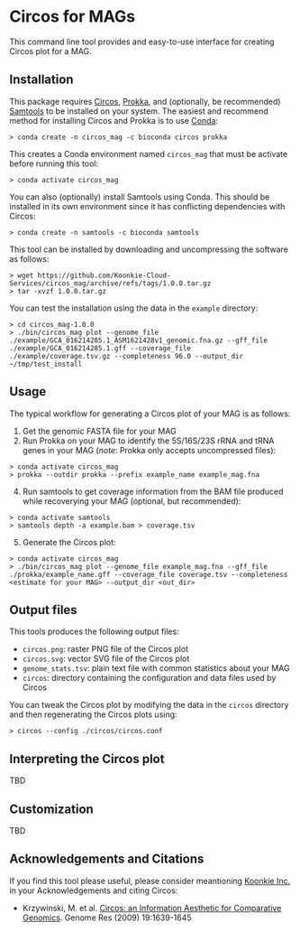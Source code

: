 # Circos for MAGs

This command line tool provides and easy-to-use interface for creating Circos plot for a MAG.


## Installation

This package requires [Circos](https://circos.ca), [Prokka](https://github.com/tseemann/prokka), and (optionally, be recommended) [Samtools](https://www.htslib.org) to be installed on your system. The easiest and recommend method for installing Circos and Prokka is to use [Conda](https://docs.conda.io/projects/conda/en/latest/index.html):

```
> conda create -n circos_mag -c bioconda circos prokka
```

This creates a Conda environment named `circos_mag` that must be activate before running this tool:
```
> conda activate circos_mag
```

You can also (optionally) install Samtools using Conda. This should be installed in its own environment since it has conflicting dependencies with Circos:
```
> conda create -n samtools -c bioconda samtools
```

This tool can be installed by downloading and uncompressing the software as follows:
```
> wget https://github.com/Koonkie-Cloud-Services/circos_mag/archive/refs/tags/1.0.0.tar.gz
> tar -xvzf 1.0.0.tar.gz
```

You can test the installation using the data in the `example` directory:
```
> cd circos_mag-1.0.0
> ./bin/circos_mag plot --genome_file ./example/GCA_016214285.1_ASM1621428v1_genomic.fna.gz --gff_file ./example/GCA_016214285.1.gff --coverage_file ./example/coverage.tsv.gz --completeness 96.0 --output_dir ~/tmp/test_install
```

## Usage

The typical workflow for generating a Circos plot of your MAG is as follows:
 1. Get the genomic FASTA file for your MAG
 2. Run Prokka on your MAG to identify the 5S/16S/23S rRNA and tRNA genes in your MAG (<i>note</i>: Prokka only accepts uncompressed files):
 ```
> conda activate circos_mag
> prokka --outdir prokka --prefix example_name example_mag.fna
 ```
 4. Run samtools to get coverage information from the BAM file produced while recoverying your MAG (optional, but recommended):
 ```
> conda activate samtools
> samtools depth -a example.bam > coverage.tsv
 ```
 5. Generate the Circos plot:
 ```
> conda activate circos_mag
> ./bin/circos_mag plot --genome_file example_mag.fna --gff_file ./prokka/example_name.gff --coverage_file coverage.tsv --completeness <estimate for your MAG> --output_dir <out_dir>
 ```

## Output files

This tools produces the following output files:
 - `circos.png`: raster PNG file of the Circos plot
 - `circos.svg`: vector SVG file of the Circos plot
 - `genome_stats.tsv`: plain text file with common statistics about your MAG
 - `circos`: directory containing the configuration and data files used by Circos

You can tweak the Circos plot by modifying the data in the `circos` directory and then regenerating the Circos plots using:
```
> circos --config ./circos/circos.conf
```

## Interpreting the Circos plot

TBD

## Customization

TBD

## Acknowledgements and Citations

If you find this tool please useful, please consider meantioning [Koonkie Inc.](https://www.koonkie.com/) in your Acknowledgements and citing Circos:
 - Krzywinski, M. et al. [Circos: an Information Aesthetic for Comparative Genomics](https://genome.cshlp.org/content/early/2009/06/15/gr.092759.109.abstract). Genome Res (2009) 19:1639-1645
